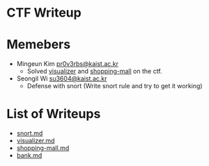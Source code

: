 CTF Writeup
===========

# Memebers

- Mingeun Kim <pr0v3rbs@kaist.ac.kr>
    * Solved [visualizer](visualizer.md) and [shopping-mall](shopping-mall.md) on the ctf.
- Seongil Wi <su3604@kaist.ac.kr>
    * Defense with snort (Write snort rule and try to get it working)
    
# List of Writeups

- [snort.md](snort.md)
- [visualizer.md](visualizer.md)
- [shopping-mall.md](shopping-mall.md)
- [bank.md](bank.md)

